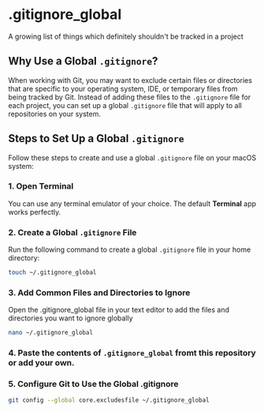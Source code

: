 # .gitignore_global
A growing list of things which definitely shouldn't be tracked in a project

## Why Use a Global `.gitignore`?

When working with Git, you may want to exclude certain files or directories that are specific to your operating system, IDE, or temporary files from being tracked by Git. Instead of adding these files to the `.gitignore` file for each project, you can set up a global `.gitignore` file that will apply to all repositories on your system.

## Steps to Set Up a Global `.gitignore`

Follow these steps to create and use a global `.gitignore` file on your macOS system:

### 1. Open Terminal

You can use any terminal emulator of your choice. The default **Terminal** app works perfectly.

### 2. Create a Global `.gitignore` File

Run the following command to create a global `.gitignore` file in your home directory:

```bash
touch ~/.gitignore_global
```

### 3. Add Common Files and Directories to Ignore

Open the .gitignore_global file in your text editor to add the files and directories you want to ignore globally

```bash
nano ~/.gitignore_global
```

### 4. Paste the contents of `.gitignore_global` fromt this repository or add your own.

### 5. Configure Git to Use the Global .gitignore

```bash
git config --global core.excludesfile ~/.gitignore_global
```
